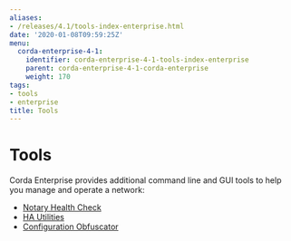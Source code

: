 ```yaml
---
aliases:
- /releases/4.1/tools-index-enterprise.html
date: '2020-01-08T09:59:25Z'
menu:
  corda-enterprise-4-1:
    identifier: corda-enterprise-4-1-tools-index-enterprise
    parent: corda-enterprise-4-1-corda-enterprise
    weight: 170
tags:
- tools
- enterprise
title: Tools
---
```



# Tools

Corda Enterprise provides additional command line and GUI tools to help you manage and operate a network:

* [Notary Health Check](notary-healthcheck.md)
* [HA Utilities](ha-utilities.md)
* [Configuration Obfuscator](tools-config-obfuscator.md)

